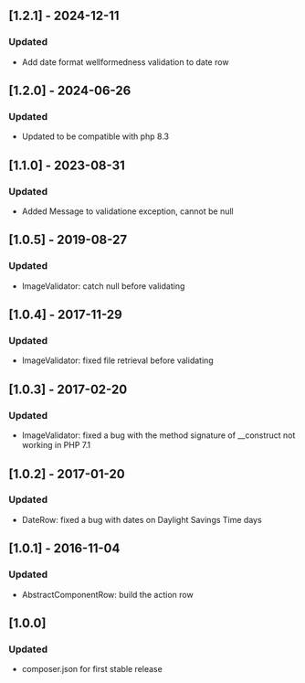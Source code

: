 ## [1.2.1] - 2024-12-11
### Updated
- Add date format wellformedness validation to date row
## [1.2.0] - 2024-06-26
### Updated
- Updated to be compatible with php 8.3
## [1.1.0] - 2023-08-31
### Updated
- Added Message to validatione exception, cannot be null
## [1.0.5] - 2019-08-27
### Updated
- ImageValidator: catch null before validating

## [1.0.4] - 2017-11-29
### Updated
- ImageValidator: fixed file retrieval before validating

## [1.0.3] - 2017-02-20
### Updated
- ImageValidator: fixed a bug with the method signature of __construct not working in PHP 7.1

## [1.0.2] - 2017-01-20
### Updated
- DateRow: fixed a bug with dates on Daylight Savings Time days

## [1.0.1] - 2016-11-04
### Updated
- AbstractComponentRow: build the action row

## [1.0.0]
### Updated
- composer.json for first stable release
